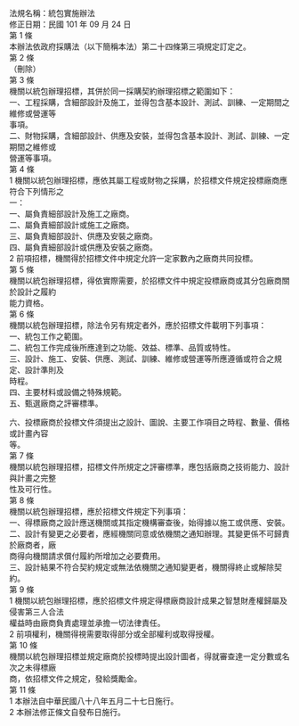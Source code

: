 法規名稱：統包實施辦法  
修正日期：民國 101 年 09 月 24 日  
第 1 條  
本辦法依政府採購法（以下簡稱本法）第二十四條第三項規定訂定之。  
第 2 條  
（刪除）  
第 3 條  
機關以統包辦理招標，其併於同一採購契約辦理招標之範圍如下：  
一、工程採購，含細部設計及施工，並得包含基本設計、測試、訓練、一定期間之維修或營運等  
事項。  
二、財物採購，含細部設計、供應及安裝，並得包含基本設計、測試、訓練、一定期間之維修或  
營運等事項。  
第 4 條  
1 機關以統包辦理招標，應依其屬工程或財物之採購，於招標文件規定投標廠商應符合下列情形之  
一：  
一、屬負責細部設計及施工之廠商。  
二、屬負責細部設計或施工之廠商。  
三、屬負責細部設計、供應及安裝之廠商。  
四、屬負責細部設計或供應及安裝之廠商。  
2 前項招標，機關得於招標文件中規定允許一定家數內之廠商共同投標。  
第 5 條  
機關以統包辦理招標，得依實際需要，於招標文件中規定投標廠商或其分包廠商關於設計之履約  
能力資格。  
第 6 條  
機關以統包辦理招標，除法令另有規定者外，應於招標文件載明下列事項：  
一、統包工作之範圍。  
二、統包工作完成後所應達到之功能、效益、標準、品質或特性。  
三、設計、施工、安裝、供應、測試、訓練、維修或營運等所應遵循或符合之規定、設計準則及  
時程。  
四、主要材料或設備之特殊規範。  
五、甄選廠商之評審標準。  


六、投標廠商於投標文件須提出之設計、圖說、主要工作項目之時程、數量、價格或計畫內容  
等。  
第 7 條  
機關以統包辦理招標，招標文件所規定之評審標準，應包括廠商之技術能力、設計與計畫之完整  
性及可行性。  
第 8 條  
機關以統包辦理招標，應於招標文件規定下列事項：  
一、得標廠商之設計應送機關或其指定機構審查後，始得據以施工或供應、安裝。  
二、設計有變更之必要者，應經機關同意或依機關之通知辦理。其變更係不可歸責於廠商者，廠  
商得向機關請求償付履約所增加之必要費用。  
三、設計結果不符合契約規定或無法依機關之通知變更者，機關得終止或解除契約。  
第 9 條  
1 機關以統包辦理招標，應於招標文件規定得標廠商設計成果之智慧財產權歸屬及侵害第三人合法  
權益時由廠商負責處理並承擔一切法律責任。  
2 前項權利，機關得視需要取得部分或全部權利或取得授權。  
第 10 條  
機關以統包辦理招標並規定廠商於投標時提出設計圖者，得就審查達一定分數或名次之未得標廠  
商，依招標文件之規定，發給獎勵金。  
第 11 條  
1 本辦法自中華民國八十八年五月二十七日施行。  
2 本辦法修正條文自發布日施行。  


